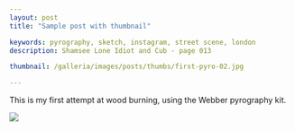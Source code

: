 ```yaml
---
layout: post
title: "Sample post with thumbnail"

keywords: pyrography, sketch, instagram, street scene, london
description: Shamsee Lone Idiot and Cub - page 013

thumbnail: /galleria/images/posts/thumbs/first-pyro-02.jpg

---
```


This is my first attempt at wood burning, using the Webber pyrography kit.

![](https://images-na.ssl-images-amazon.com/images/I/41sRDJAkd9L._AC_SX355_.jpg)
